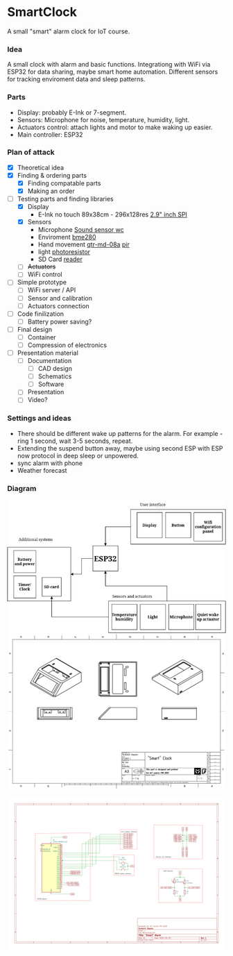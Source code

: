 # SmartClock
A small "smart" alarm clock for IoT course.

### Idea
A small clock with alarm and basic functions. Integrationg with WiFi via ESP32 for data sharing, maybe smart home automation. Different sensors for tracking enviroment data and sleep patterns.  


### Parts
- Display: probably E-Ink or 7-segment.
- Sensors: Microphone for noise, temperature, humidity, light.
- Actuators control: attach lights and motor to make waking up easier.
- Main controller: ESP32

### Plan of attack
- [X] Theoretical idea
- [X] Finding & ordering parts
  - [X] Finding compatable parts
  - [X] Making an order 
- [ ] Testing parts and finding libraries
  - [X] Display 
    - E-Ink no touch 89x38cm - 296x128res [2.9" inch SPI](https://erelement.com/shop/e-ink-2-9-grey/)
  - [X] Sensors
    - Microphone [Sound sensor wc](https://erelement.com/shop/sound-sensor-module/)
    - Enviroment [bme280](https://erelement.com/shop/bme280-ws/)
    - Hand movement [qtr-md-08a](https://erelement.com/shop/qtr-md-08a/) [pir](https://erelement.com/shop/pir-sensor/)
    - light [photoresistor](https://elimex.bg/product/70488-fotorezistor-pgm5516-ldr5516)
    - SD Card [reader](https://elimex.bg/product/75637-kit-k2162-micro-sd-kartochetets-za-uno)
  - [ ] ~~Actuators~~
  - [ ] WiFi control 
- [ ] Simple prototype
  - [ ] WiFi server / API 
  - [ ] Sensor and calibration
  - [ ] Actuators connection
- [ ] Code finilization
  - [ ] Battery power saving? 
- [ ] Final design
  - [ ] Container
  - [ ] Compression of electronics
- [ ] Presentation material
  - [ ] Documentation 
    - [ ] CAD design
    - [ ] Schematics
    - [ ] Software
  - [ ] Presentation
  - [ ] Video?
  
### Settings and ideas
 - There should be different wake up patterns for the alarm. For example - ring 1 second, wait 3-5 seconds, repeat.
 - Extending the suspend button away, maybe using second ESP with ESP now protocol in deep sleep or unpowered.
 - sync alarm with phone
 - Weather forecast

### Diagram
![Diagram](https://github.com/eGuardianDev/SmartClock/blob/main/Docs/SystemDiagram.drawio.png)
![TechDrawCadBody](https://github.com/eGuardianDev/SmartClock/blob/main/Docs/TechDrawCadBody.png)

![schematiElectronicsSchematicscs](https://github.com/eGuardianDev/SmartClock/blob/main/Docs/ElectronicsSchematics.png)

